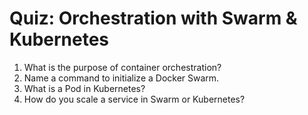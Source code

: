 # Quiz: Orchestration with Swarm & Kubernetes

1. What is the purpose of container orchestration?
2. Name a command to initialize a Docker Swarm.
3. What is a Pod in Kubernetes?
4. How do you scale a service in Swarm or Kubernetes?